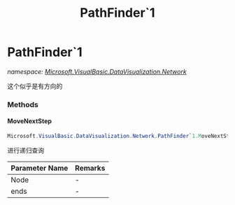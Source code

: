﻿---
title: PathFinder`1
---

# PathFinder`1
_namespace: [Microsoft.VisualBasic.DataVisualization.Network](N-Microsoft.VisualBasic.DataVisualization.Network.html)_

这个似乎是有方向的

### Methods

#### MoveNextStep
```csharp
Microsoft.VisualBasic.DataVisualization.Network.PathFinder`1.MoveNextStep(`0,Microsoft.VisualBasic.List{`0},System.String,System.String)
```
进行递归查询

|Parameter Name|Remarks|
|--------------|-------|
|Node|-|
|ends|-|





